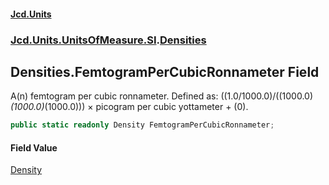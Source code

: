 #### [Jcd.Units](index.md 'index')
### [Jcd.Units.UnitsOfMeasure.SI](Jcd.Units.UnitsOfMeasure.SI.md 'Jcd.Units.UnitsOfMeasure.SI').[Densities](Densities.md 'Jcd.Units.UnitsOfMeasure.SI.Densities')

## Densities.FemtogramPerCubicRonnameter Field

A(n) femtogram per cubic ronnameter. Defined as: ((1.0/1000.0)/((1000.0)*(1000.0)*(1000.0))) × picogram per cubic yottameter + (0).

```csharp
public static readonly Density FemtogramPerCubicRonnameter;
```

#### Field Value
[Density](Density.md 'Jcd.Units.UnitTypes.Density')